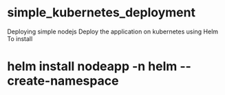 # simple_kubernetes_deployment
Deploying simple nodejs 
Deploy the application on kubernetes using Helm
To install
# helm install nodeapp -n helm --create-namespace
